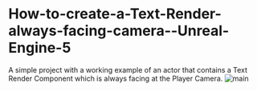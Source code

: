 # How-to-create-a-Text-Render-always-facing-camera--Unreal-Engine-5

A simple project with a working example of an actor that contains a Text Render Component which is always facing at the Player Camera.
![main](https://user-images.githubusercontent.com/61711604/172224081-6ee8e959-f815-43e4-8053-049c82979261.jpg)
